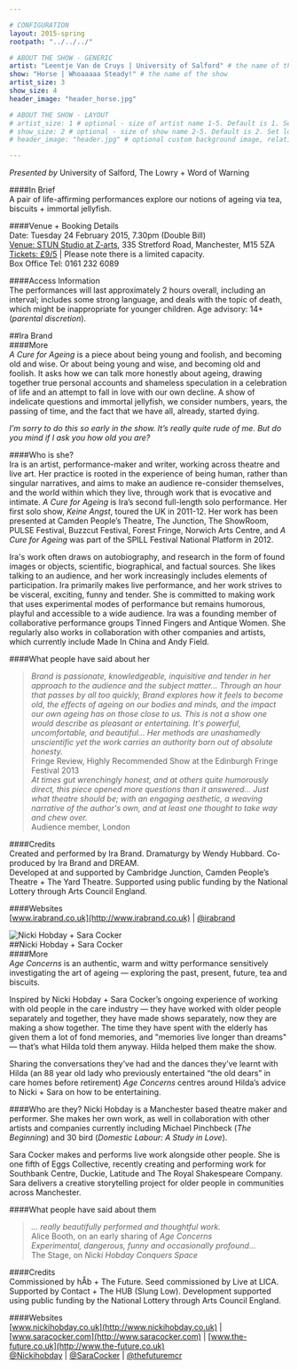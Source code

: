 ```yaml
---

# CONFIGURATION
layout: 2015-spring
rootpath: "../../../"

# ABOUT THE SHOW - GENERIC
artist: "Leentje Van de Cruys | University of Salford" # the name of the artist or company
show: "Horse | Whoaaaaa Steady!" # the name of the show
artist_size: 3
show_size: 4
header_image: "header_horse.jpg"

# ABOUT THE SHOW - LAYOUT
# artist_size: 1 # optional - size of artist name 1-5. Default is 1. Set longer names to lower values
# show_size: 2 # optional - size of show name 2-5. Default is 2. Set longer names to lower values
# header_image: "header.jpg" # optional custom background image, relative to current page

---
```

*Presented by* University of Salford, The Lowry + Word of Warning        
           
####In Brief     
A pair of life-affirming performances explore our notions of ageing via tea, biscuits + immortal jellyfish.          
            
       
         
####Venue + Booking Details    
Date: Tuesday 24 February 2015, 7.30pm (Double Bill)   
[Venue: STUN Studio at Z-arts](http://www.z-arts.org/about-us/getting-here/), 335 Stretford Road, Manchester, M15 5ZA    
[Tickets: £9/5](http://www.z-arts.org/events/word-of-warning-double-bill-ira-brand-nicki-hobday-sara-cocker) | Please note there is a limited capacity.            
Box Office Tel: 0161 232 6089  
        
####Access Information      
The performances will last approximately 2 hours overall, including an interval; includes some strong language, and deals with the topic of death, which might be inappropriate for younger children. Age advisory: 14+ (*parental discretion*).      
      
##Ira Brand    
####More    
*A Cure for Ageing* is a piece about being young and foolish, and becoming old and wise. Or about being young and wise, and becoming old and foolish. It asks how we can talk more honestly about ageing, drawing together true personal accounts and shameless speculation in a celebration of life and an attempt to fall in love with our own decline. A show of indelicate questions and immortal jellyfish, we consider numbers, years, the passing of time, and the fact that we have all, already, started dying.        
        
*I’m sorry to do this so early in the show. It’s really quite rude of me. But do you mind if I ask you how old you are?*       
        
####Who is she?    
Ira is an artist, performance-maker and writer, working across theatre and live art. Her practice is rooted in the experience of being human, rather than singular narratives, and aims to make an audience re-consider themselves, and the world within which they live, through work that is evocative and intimate. *A Cure for Ageing* is Ira’s second full-length solo performance. Her first solo show, *Keine Angst*, toured the UK in 2011-12. Her work has been presented at Camden People’s Theatre, The Junction, The ShowRoom, PULSE Festival, Buzzcut Festival, Forest Fringe, Norwich Arts Centre, and *A Cure for Ageing* was part of the SPILL Festival National Platform in 2012.             
               
Ira's work often draws on autobiography, and research in the form of found images or objects, scientific, biographical, and factual sources. She likes talking to an audience, and her work increasingly includes elements of participation. Ira primarily makes live performance, and her work strives to be visceral, exciting, funny and tender. She is committed to making work that uses experimental modes of performance but remains humorous, playful and accessible to a wide audience. Ira was a founding member of collaborative performance groups Tinned Fingers and Antique Women. She regularly also works in collaboration with other companies and artists, which currently include Made In China and Andy Field.             
               
####What people have said about her    
>*Brand is passionate, knowledgeable, inquisitive and tender in her approach to the audience and the subject matter... Through an hour that passes by all too quickly, Brand explores how it feels to become old, the effects of ageing on our bodies and minds, and the impact our own ageing has on those close to us. This is not a show one would describe as pleasant or entertaining. It's powerful, uncomfortable, and beautiful... Her methods are unashamedly unscientific yet the work carries an authority born out of absolute honesty.*<br>Fringe Review, Highly Recommended Show at the Edinburgh Fringe Festival 2013    
>*At times gut wrenchingly honest, and at others quite humorously direct, this piece opened more questions than it answered... Just what theatre should be; with an engaging aesthetic, a weaving narrative of the author's own, and at least one thought to take way and chew over.*<br>Audience member, London      
      
####Credits    
Created and performed by Ira Brand. Dramaturgy by Wendy Hubbard. Co-produced by Ira Brand and DREAM.             
Developed at and supported by Cambridge Junction, Camden People’s Theatre + The Yard Theatre. Supported using public funding by the National Lottery through Arts Council England.            
              
####Websites    
[www.irabrand.co.uk](http://www.irabrand.co.uk) | [@irabrand](http://twitter.com/irabrand)      
    
![Nicki Hobday + Sara Cocker](ageconcerns2.jpg)         
##Nicki Hobday + Sara Cocker    
####More      
*Age Concerns* is an authentic, warm and witty performance sensitively investigating the art of ageing — exploring the past, present, future, tea and biscuits.    
      
Inspired by Nicki Hobday + Sara Cocker’s ongoing experience of working with old people in the care industry — they have worked with older people separately and together, they have made shows separately, now they are making a show together. The time they have spent with the elderly has given them a lot of fond memories, and "memories live longer than dreams" — that’s what Hilda told them anyway. Hilda helped them make the show.      
       
Sharing the conversations they’ve had and the dances they’ve learnt with Hilda (an 88 year old lady who previously entertained “the old dears” in care homes before retirement) *Age Concerns* centres around Hilda’s advice to Nicki + Sara on how to be entertaining.             
            
####Who are they?
Nicki Hobday is a Manchester based theatre maker and performer. She makes her own work, as well in collaboration with other artists and companies currently including Michael Pinchbeck (*The Beginning*) and 30 bird (*Domestic Labour: A Study in Love*).               
             
Sara Cocker makes and performs live work alongside other people. She is one fifth of Eggs Collective, recently creating and performing work for Southbank Centre, Duckie, Latitude and The Royal Shakespeare Company. Sara delivers a creative storytelling project for older people in communities across Manchester.                  
              
####What people have said about them         
>*... really beautifully performed and thoughtful work.*<br>Alice Booth, on an early sharing of *Age Concerns*            
>*Experimental, dangerous, funny and occasionally profound...*<br>The Stage, on *Nicki Hobday Conquers Space*         
           
####Credits       
Commissioned by hÅb + The Future. Seed commissioned by Live at LICA. Supported by Contact + The HUB (Slung Low). Development supported using public funding by the National Lottery through Arts Council England.          
                 
####Websites    
[www.nickihobday.co.uk](http://www.nickihobday.co.uk) | [www.saracocker.com](http://www.saracocker.com) | [www.the-future.co.uk](http://www.the-future.co.uk)              
[@Nickihobday](http://twitter.com/Nickihobday) | [@SaraCocker](http://twitter.com/SaraCocker) | [@thefuturemcr](http://twitter.com/thefuturemcr)
